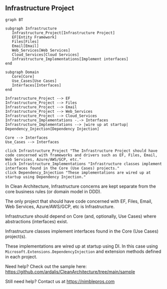 ﻿## Infrastructure Project

```mermaid
graph BT

subgraph Infrastructure
   Infrastructure_Project[Infrastructure Project]
   EF[Entity Framework]
   Files[Files]
   Email[Email]
   Web_Services[Web Services]
   Cloud_Services[Cloud Services]
   Infrastructure_Implementations[Implement interfaces]
end

subgraph Domain
   Core[Core]
   Use_Cases[Use Cases]
   Interfaces[Interfaces]
end

Infrastructure_Project --> EF
Infrastructure_Project --> Files
Infrastructure_Project --> Email
Infrastructure_Project --> Web_Services
Infrastructure_Project --> Cloud_Services
Infrastructure_Implementations -.-> Interfaces
Infrastructure_Implementations --> |wire up at startup| Dependency_Injection[Dependency Injection]

Core --> Interfaces
Use_Cases --> Interfaces

click Infrastructure_Project "The Infrastructure Project should have code concerned with frameworks and drivers such as EF, Files, Email, Web Services, Azure/AWS/GCP, etc."
click Infrastructure_Implementations "Infrastructure classes implement interfaces found in the Core (Use Cases) projects."
click Dependency_Injection "These implementations are wired up at startup using Dependency Injection."
```

In Clean Architecture, Infrastructure concerns are kept separate from the core business rules (or domain model in DDD).

The only project that should have code concerned with EF, Files, Email, Web Services, Azure/AWS/GCP, etc is Infrastructure.

Infrastructure should depend on Core (and, optionally, Use Cases) where abstractions (interfaces) exist.

Infrastructure classes implement interfaces found in the Core (Use Cases) project(s).

These implementations are wired up at startup using DI. In this case using `Microsoft.Extensions.DependencyInjection` and extension methods defined in each project.

Need help? Check out the sample here:
https://github.com/ardalis/CleanArchitecture/tree/main/sample

Still need help?
Contact us at https://nimblepros.com
